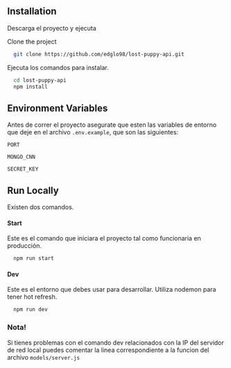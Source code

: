 
## Installation

Descarga el proyecto y ejecuta

Clone the project

```bash
  git clone https://github.com/edglo98/lost-puppy-api.git
```

Ejecuta los comandos para instalar.

```bash
  cd lost-puppy-api
  npm install
```
    
## Environment Variables

Antes de correr el proyecto asegurate que esten las variables de entorno que
deje en el archivo `.env.example`, que son las siguientes:

`PORT`

`MONGO_CNN`

`SECRET_KEY`

  
## Run Locally

Existen dos comandos.

#### Start

Este es el comando que iniciara el proyecto tal como funcionaria en producción.

```bash
  npm run start
```

#### Dev

Este es el entorno que debes usar para desarrollar. Utiliza nodemon para tener hot refresh. 

```bash
  npm run dev
```
  

### Nota!

Si tienes problemas con el comando dev relacionados con la IP del servidor de red local puedes comentar la linea correspondiente a la funcion del archivo `models/server.js`

  